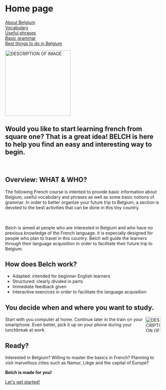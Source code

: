 <h1 class="center">Home page</h1>
<p class="center">
  <a href="page2.html">About Belgium</a> <br>
  <a href="page3.html">Vocabulary</a> <br>
  <a href="page4.html">Useful phrases</a> <br>
  <a href="page5.html">Basic grammar</a> <br>
  <a href="page6.html">Best things to do in Belgium</a> <br>
</p>

<p class="center">
<img src="https://image.flaticon.com/icons/png/512/2028/premium/2028661.png" alt="DESCRIPTION OF IMAGE" style="width:212px;height:212px;">
</p>
 
<h2 class="center"><strong>Would you like to start learning french from square one? That is a great idea! BELCH is here to help you find an easy and interesting way to begin.</strong></h2><br>

<h2> Overview: WHAT & WHO?</h2>

<p class="justify">
The following French course is intented to provide basic information about Belgium, useful vocabulary and phrases as well as some basic notions of grammar. In order to better organize your future trip to Belgium, a section is devoted to the best activities that can be done in this tiny country. <br><br><br>
  
  
  
Belch is aimed at people who are interested in Belgium and who have no previous knowledge of the French language. it is especially designed for people who plan to travel in this country. Belch will guide the learners through their language acquisition in order to facilitate their future trip to Belgium. 
</p>


<h2 class="center">How does Belch work?</h2>
<p class="justify">
<ul>
  <li>Adapted: intended for beginner English learners</li>
  <li>Structured: clearly divided in parts</li>
  <li>Immediate feedback given</li>
  <li>Interactive exercices in order to facilitate the language acquisition</li>
</ul>
</p>         

<h2 class="center"> You decide when and where you want to study.</h2> 
<p class="justify">
<img src="https://image.flaticon.com/icons/png/512/1623/1623343.png" alt="DESCRIPTION OF IMAGE" style="width:50px;height:50px;" align="right"> 
Start with you computer at home. Continue later in the train on your smartphone. Even better, pick it up on your phone during your lunchbreak at work. 
</p> 


<h2 class="center"> Ready?</h2>
<p class="center">
Interested in Belgium? Willing to master the basics in French? Planning to visit marvellous cities such as Namur, Liège and the capital of Europe? <br>
</p>


<p class="center"> 
<strong>Belch is made for you!</strong> <br> 
</p>

<p class="centre">
<a href="https://camillefrancq.github.io/sml5202-final-francq/page2.html"> Let's get started! </a>
</p>





